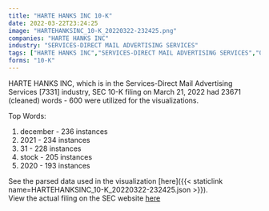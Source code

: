 ```yaml
---
title: "HARTE HANKS INC 10-K"
date: 2022-03-22T23:24:25
image: "HARTEHANKSINC_10-K_20220322-232425.png"
companies: "HARTE HANKS INC"
industry: "SERVICES-DIRECT MAIL ADVERTISING SERVICES"
tags: ["HARTE HANKS INC","SERVICES-DIRECT MAIL ADVERTISING SERVICES","03-21-2022","10-K"]
forms: "10-K"
---
```

HARTE HANKS INC, which is in the Services-Direct Mail Advertising Services [7331] industry, SEC 10-K filing on March 21, 2022 had 23671 (cleaned) words - 600 were utilized for the visualizations.

Top Words:
1. december - 236 instances
2. 2021 - 234 instances
3. 31 - 228 instances
4. stock - 205 instances
5. 2020 - 193 instances


See the parsed data used in the visualization [here]({{< staticlink name=HARTEHANKSINC_10-K_20220322-232425.json >}}).  
View the actual filing on the SEC website [here](https://www.sec.gov/Archives/edgar/data/45919/0001437749-22-006846.txt)